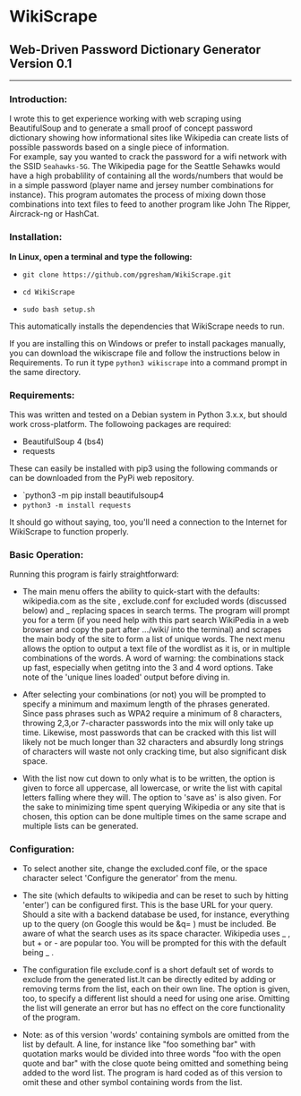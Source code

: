 # WikiScrape

## Web-Driven Password Dictionary Generator Version 0.1
---

### Introduction:

I wrote this to get experience working with web scraping using BeautifulSoup and to generate a small proof of concept password dictionary showing how informational sites like Wikipedia can create lists of possible passwords based on a single piece of information.<br/> 
For example, say you wanted to crack the password for a wifi network with the SSID `Seahawks-5G`. The Wikipedia page for the Seattle Sehawks would have a high probablility of containing all the words/numbers that would be in a simple password (player name and jersey number combinations for instance). This program automates the process of mixing down those combinations into text files to feed to another program like John The Ripper, Aircrack-ng or HashCat.

### Installation:

**In Linux, open a terminal and type the following:**

- `git clone https://github.com/pgresham/WikiScrape.git` 

- `cd WikiScrape`

- `sudo bash setup.sh`

This automatically installs the dependencies that WikiScrape needs to run.<br/>


If you are installing this on Windows or prefer to install packages manually, you can download the wikiscrape file and follow the instructions below in Requirements. To run it type `python3 wikiscrape` into a command prompt in the same directory.

### Requirements:

This was written and tested on a Debian system in Python 3.x.x, but should work cross-platform. The followoing packages are required:

- BeautifulSoup 4 (bs4)
- requests

These can easily be installed with pip3 using the following commands or can be downloaded from the PyPi web repository.

- `python3 -m pip install beautifulsoup4
- `python3 -m install requests`

It should go without saying, too, you'll need a connection to the Internet for WikiScrape to function properly.

### Basic Operation:

Running this program is fairly straightforward: 

- The main menu offers the ability to quick-start with the defaults: wikipedia.com as the site , exclude.conf for excluded words (discussed below) and _ replacing spaces in search terms. The program will prompt you for a term (if you need help with this part search WikiPedia in a web browser and copy the part after .../wiki/ into the terminal) and scrapes the main body of the site to form a list of unique words. 
The next menu allows the option to output a text file of the wordlist as it is, or in multiple combinations of the words. A word of warning: the combinations stack up fast, especially when getitng into the 3 and 4 word options. Take note of the 'unique lines loaded' output before diving in.

- After selecting your combinations (or not) you will be prompted to specify a minimum and maximum length of the phrases generated. Since pass phrases such as WPA2 require a minimum of 8 characters, throwing 2,3,or 7-character passwords into the mix will only take up time. Likewise, most passwords that can be cracked with this list will likely not be much longer than 32 characters and absurdly long strings of characters will waste not only cracking time, but also significant disk space. 

- With the list now cut down to only what is to be written, the option is given to force all uppercase, all lowercase, or write the list with capital letters falling where they will. The option to 'save as' is also given. For the sake to minimizing time spent querying Wikipedia or any site that is chosen, this option can be done multiple times on the same scrape and multiple lists can be generated.

### Configuration:

- To select another site, change the excluded.conf file, or the space character select 'Configure the generator' from the menu.

- The site (which defaults to wikipedia and can be reset to such by hitting 'enter') can be configured first. This is the base URL for your query. Should a site with a backend database be used, for instance, everything up to the query (on Google this would be &q= ) must be included. Be aware of what the search uses as its space character. Wikipedia uses _ , but + or - are popular too. You will be prompted for this with the default being _ .

- The configuration file exclude.conf is a short default set of words to exclude from the generated list.It can be directly edited by adding or removing terms from the list, each on their own line. The option is given, too, to specify a different list should a need for using one arise. Omitting the list will generate an error but has no effect on the core functionality of the program. 

- Note: as of this version 'words' containing symbols are omitted from the list by default. A line, for instance like "foo something  bar" with quotation marks would be divided into three words "foo with the open quote and bar" with the close quote being omitted and something being added to the word list. The program is hard coded as of this version to omit these and other symbol containing words from the list.
